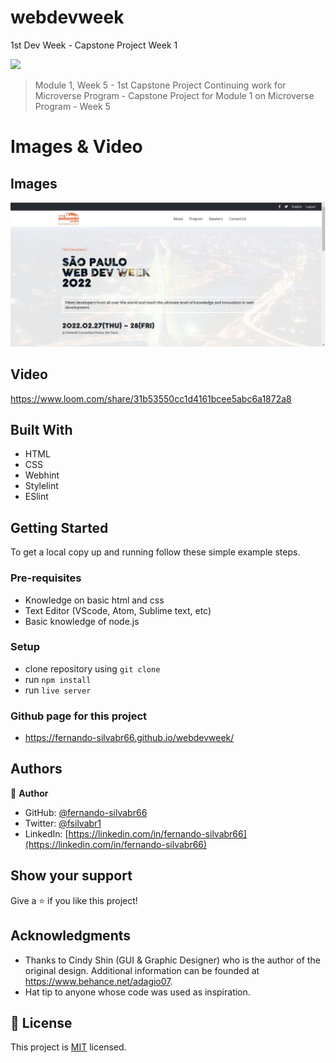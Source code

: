 # webdevweek
1st Dev Week - Capstone Project Week 1

![](https://img.shields.io/badge/Microverse-blueviolet)


> Module 1, Week 5 - 1st Capstone Project
> Continuing work for Microverse Program - Capstone Project for Module 1 on Microverse Program - Week 5


# Images & Video

## Images

![screenshot](./app-screenshot.jpg)

## Video

https://www.loom.com/share/31b53550cc1d4161bcee5abc6a1872a8

  

## Built With

- HTML
- CSS
- Webhint
- Stylelint
- ESlint

## Getting Started

To get a local copy up and running follow these simple example steps.

### Pre-requisites

- Knowledge on basic html and css
- Text Editor (VScode, Atom, Sublime text, etc)
- Basic knowledge of node.js

### Setup

- clone repository using `git clone`
- run `npm install`
- run `live server`

### Github page for this project

- https://fernando-silvabr66.github.io/webdevweek/


## Authors

👤 **Author**

- GitHub: [@fernando-silvabr66](https://github.com/fernando-silvabr66)
- Twitter: [@fsilvabr1](https://twitter.com/fsilvabr1)
- LinkedIn: [https://linkedin.com/in/fernando-silvabr66](https://linkedin.com/in/fernando-silvabr66)

## Show your support

Give a ⭐️ if you like this project!

## Acknowledgments

- Thanks to Cindy Shin (GUI & Graphic Designer) who is the author of the original design. Additional information can be founded at https://www.behance.net/adagio07.
- Hat tip to anyone whose code was used as inspiration.

## 📝 License

This project is [MIT](./MIT.md) licensed.

